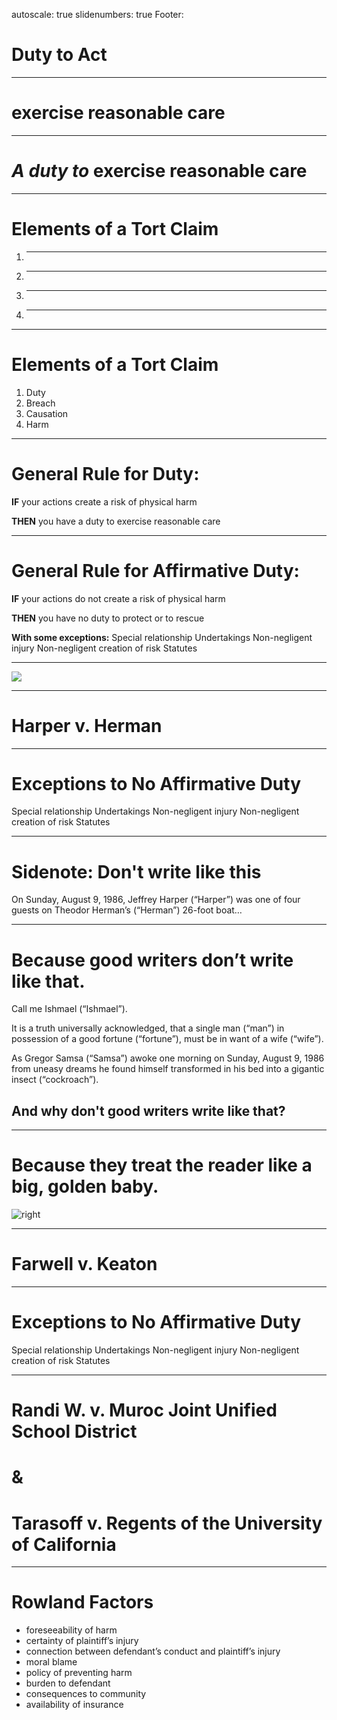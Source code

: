 autoscale: true
slidenumbers: true
Footer: 

# Duty to Act


---

# exercise reasonable care

---

# *A duty to* exercise reasonable care

---

# Elements of a Tort Claim

1. __________________
2. __________________
3. __________________
4. __________________

---


# Elements of a Tort Claim

1. Duty
2. Breach
3. Causation
4. Harm

---

# General Rule for Duty: 
**IF** your actions create a risk of physical harm

**THEN** you have a duty to exercise reasonable care

---
# General Rule for Affirmative Duty: 

**IF** your actions do not create a risk of physical harm

**THEN** you have no duty to protect or to rescue

**With some exceptions:**
Special relationship
Undertakings
Non-negligent injury
Non-negligent creation of risk
Statutes

---


![](images/no_duty.jpeg)



---

# Harper v. Herman

---

# Exceptions to No Affirmative Duty
Special relationship
Undertakings
Non-negligent injury
Non-negligent creation of risk
Statutes

---

# Sidenote: Don't write like this

On Sunday, August 9, 1986, Jeffrey Harper (“Harper”) was one of four guests on Theodor Herman’s (“Herman”) 26-foot boat…

---

# Because good writers don’t write like that.

Call me Ishmael (“Ishmael”).

It is a truth universally acknowledged, that a single man (“man”) in possession of a good fortune (“fortune”), must be in want of a wife (“wife”).

As Gregor Samsa (“Samsa”) awoke one morning on Sunday, August 9, 1986 from uneasy dreams he found himself transformed in his bed into a gigantic insect (“cockroach”).



## And why don't good writers write like that?

---

# Because they treat the reader like a big, golden baby.

![right](images/IMG_5099.jpeg)

---

# Farwell v. Keaton

---

# Exceptions to No Affirmative Duty
Special relationship
Undertakings
Non-negligent injury
Non-negligent creation of risk
Statutes

---

# Randi W. v. Muroc Joint Unified School District

# &

# Tarasoff v. Regents of the University of California

---


# Rowland Factors

- foreseeability of harm
- certainty of plaintiff’s injury
- connection between defendant’s conduct and plaintiff’s injury
- moral blame
- policy of preventing harm
- burden to defendant
- consequences to community
- availability of insurance